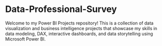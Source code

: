 # Data-Professional-Survey
Welcome to my Power BI Projects repository! This is a collection of data visualization and business intelligence projects that showcase my skills in data modeling, DAX, interactive dashboards, and data storytelling using Microsoft Power BI.
